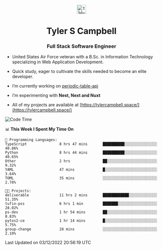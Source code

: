 <p align="center">
<a href="https://www.linkedin.com/in/t36campbell" target="blank"><img align="center" src="https://ik.imagekit.io/t36campbell/Portfolio/linkedin.png.original_m8bbGgPh6.png" alt="t36campbell" height="30" width="30" /></a>
</p>
<h1 align="center">Tyler S Campbell</h1>
<h3 align="center">Full Stack Software Engineer</h3>

* United States Air Force veteran with a B.Sc. in Information Technology specializing in Web Application Development. 

* Quick study, eager to cultivate the skills needed to become an elite developer.

* I’m currently working on [periodic-table-api](https://github.com/t36campbell/periodic-table-api)

* I’m experimenting with **Nest, Next and Nuxt**

* All of my projects are available at [https://tylercampbell.space/](https://tylercampbell.space/)

<!--START_SECTION:waka-->
![Code Time](http://img.shields.io/badge/Code%20Time-2%2C032%20hrs%2044%20mins-blue)

📊 **This Week I Spent My Time On** 

```text
💬 Programming Languages: 
TypeScript               8 hrs 47 mins       ██████████░░░░░░░░░░░░░░░   40.86% 
Python                   8 hrs 44 mins       ██████████░░░░░░░░░░░░░░░   40.65% 
Other                    2 hrs               ██░░░░░░░░░░░░░░░░░░░░░░░   9.32% 
YAML                     47 mins             █░░░░░░░░░░░░░░░░░░░░░░░░   3.64% 
TOML                     35 mins             ░░░░░░░░░░░░░░░░░░░░░░░░░   2.78%

🐱‍💻 Projects: 
deliverable              11 hrs 2 mins       ████████████░░░░░░░░░░░░░   51.35% 
tufin-pss                6 hrs 1 min         ███████░░░░░░░░░░░░░░░░░░   28.02% 
ps-dev                   1 hr 54 mins        ██░░░░░░░░░░░░░░░░░░░░░░░   8.83% 
pytos2-ce                1 hr 14 mins        █░░░░░░░░░░░░░░░░░░░░░░░░   5.75% 
group-change             28 mins             ░░░░░░░░░░░░░░░░░░░░░░░░░   2.19%

```


 Last Updated on 03/12/2022 20:56:19 UTC
<!--END_SECTION:waka-->
